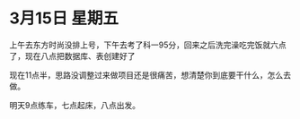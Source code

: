 # 3月15日 星期五

上午去东方时尚没排上号，下午去考了科一95分，回来之后洗完澡吃完饭就六点了，现在八点把数据库、表创建好了



现在11点半，思路没调整过来做项目还是很痛苦，想清楚你到底要干什么，怎么去做。



明天9点练车，七点起床，八点出发。